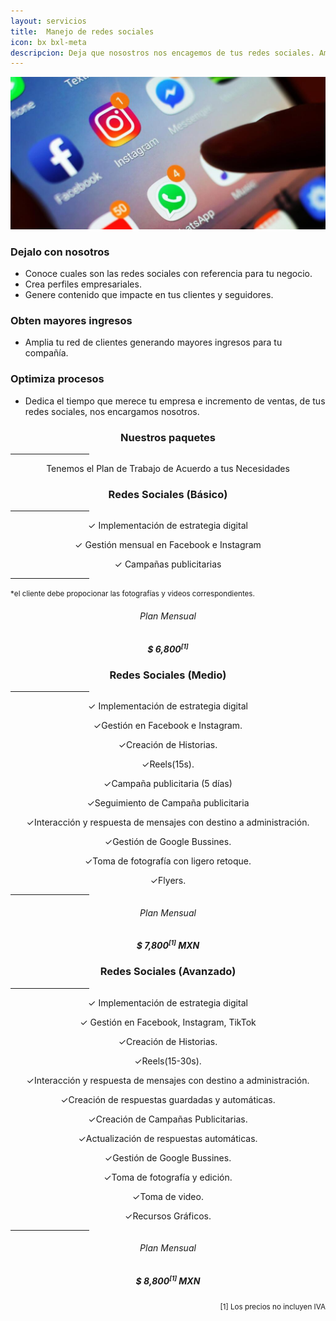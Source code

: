 ```yaml
---
layout: servicios
title:  Manejo de redes sociales
icon: bx bxl-meta
descripcion: Deja que nosostros nos encagemos de tus redes sociales. Amplia tu red de clientes
---
```


<img src="\assets\img\slide\manejo-redes.jpg" class="img-fluid" alt="Responsive image">

<section id="pricing" class="section-bg">
  <div class="container">
    <div class="row">
      <div class="col-lg-6 pt-4 pt-lg-0 content">
        <h3>Dejalo con nosotros</h3>
        <p class="font-italic">  
        </p>
        <ul>
          <li><i class="icofont-check-circled"></i> Conoce cuales son las redes sociales con referencia para tu negocio.</li>
          <li><i class="icofont-check-circled"></i> Crea perfiles empresariales.</li>
          <li><i class="icofont-check-circled"></i> Genere contenido que impacte en tus clientes y seguidores.</li>
        </ul>
      </div>
      <div class="col-lg-6 pt-4 pt-lg-0 content">
        <h3>Obten mayores ingresos</h3>
        <p class="font-italic">  
        </p>
        <ul>
          <li><i class="icofont-check-circled"></i> Amplia tu red de clientes generando mayores ingresos para tu compañía.</li>
        </ul>
      </div>
      <div class="col-lg-6 pt-4 pt-lg-0 content">
        <h3>Optimiza procesos</h3>
        <p class="font-italic">  
        </p>
        <ul>
          <li><i class="icofont-check-circled"></i> Dedica el tiempo que merece tu empresa e incremento de ventas, de tus redes sociales, nos encargamos nosotros.</li>
        </ul>
      </div>

<div class="container">

  <div class="section-header">
      <h3 style="text-align:center;">Nuestros paquetes</h3>
        <hr width="25%" color="#6699FF" size="4">
      <p style="text-align:center;" class="section-description">Tenemos el Plan de Trabajo de Acuerdo a tus Necesidades </p>
  </div>
</div>
<div class="container">
  <div class="row justify-content-center">
    <div class="col-lg-4">
        <div class="box featured wow fadeInUp">
            <h3 style="text-align:center;">Redes Sociales (Básico)</h3>
            <hr width="25%" color="#6699FF" size="4">
            <p style="text-align:center;"><span>&#10003;</span> Implementación de estrategia digital</p>
            <p style="text-align:center;"><span>&#10003;</span> Gestión mensual en Facebook e Instagram</p>
            <p style="text-align:center;"><span>&#10003;</span> Campañas publicitarias</p>
            <hr width="25%" color="#6699FF" size="4">
            <small>*el cliente debe propocionar las fotografías y videos correspondientes.</small>
            <h6 style="text-align:center;">Plan Mensual</h6>
            <h5 style="text-align:center;">$ 6,800<sup><small style="font-size: 10px;">[1]</small></sup></h5>
        </div>
    </div>  
    <div class="col-lg-4">
        <div class="box featured wow fadeInUp">
            <h3 style="text-align:center;">Redes Sociales (Medio)</h3>
            <hr width="25%" color="#6699FF" size="4">
            <p style="text-align:center;"><span>&#10003;</span> Implementación de estrategia digital</p>
            <p style="text-align:center;"><span>&#10003;</span>Gestión en Facebook e Instagram.</p>
            <p style="text-align:center;"><span>&#10003;</span>Creación de Historias.</p>
            <p style="text-align:center;"><span>&#10003;</span>Reels(15s).</p>
            <p style="text-align:center;"><span>&#10003;</span>Campaña publicitaria (5 días)</p>
            <p style="text-align:center;"><span>&#10003;</span>Seguimiento de Campaña publicitaria</p>
            <p style="text-align:center;"><span>&#10003;</span>Interacción y respuesta de mensajes con destino a administración.</p>
            <p style="text-align:center;"><span>&#10003;</span>Gestión de Google Bussines.</p>
            <p style="text-align:center;"><span>&#10003;</span>Toma de fotografía con ligero retoque.</p>
            <p style="text-align:center;"><span>&#10003;</span>Flyers.</p>
            <hr width="25%" color="#6699FF" size="4">
            <h6 style="text-align:center;">Plan Mensual</h6>
            <h5 style="text-align:center;">$ 7,800<sup><small style="font-size: 10px;">[1]</small></sup> MXN</h5>
        </div>
    </div>  
    <div class="col-lg-4">
        <div class="box featured wow fadeInUp">
            <h3 style="text-align:center;">Redes Sociales (Avanzado)</h3>
            <hr width="25%" color="#6699FF" size="4">
            <p style="text-align:center;"><span>&#10003;</span> Implementación de estrategia digital</p>
            <p style="text-align:center;"><span>&#10003;</span> Gestión en Facebook, Instagram, TikTok</p>
            <p style="text-align:center;"><span>&#10003;</span>Creación de Historias.</p>
            <p style="text-align:center;"><span>&#10003;</span>Reels(15-30s).</p>
            <p style="text-align:center;"><span>&#10003;</span>Interacción y respuesta de mensajes con destino a administración.</p>
            <p style="text-align:center;"><span>&#10003;</span>Creación de respuestas guardadas y automáticas.</p>
            <p style="text-align:center;"><span>&#10003;</span>Creación de Campañas Publicitarias.</p>
            <p style="text-align:center;"><span>&#10003;</span>Actualización de respuestas automáticas.</p>
            <p style="text-align:center;"><span>&#10003;</span>Gestión de Google Bussines.</p>
            <p style="text-align:center;"><span>&#10003;</span>Toma de fotografía y edición.</p>
            <p style="text-align:center;"><span>&#10003;</span>Toma de video.</p>
            <p style="text-align:center;"><span>&#10003;</span>Recursos Gráficos.</p>
            <hr width="25%" color="#6699FF" size="4">
            <h6 style="text-align:center;">Plan Mensual</h6>
            <h5 style="text-align:center;">$ 8,800<sup><small style="font-size: 10px;">[1]</small></sup> MXN</h5>     
        </div>
    </div>
  </div>      
</div>
<div style="
    text-align: end;
    border-bottom-width: 20px;
    margin-bottom: 10px;">
    <small>[1] Los precios no incluyen IVA</small>
</div>
<!-- ======= Clients Section ======= -->
<!--section id="clients" class="clients">
    <div class="container">
        <div class="section-title">
            <h3>Clientes</h3>
            <hr width="10%" color="#6699FF" size="4">
            <p></p>
        </div>
        <div class="owl-carousel clients-carousel">
            <img loading="lazy" src="/assets/img/rosaritocentro/logos-350x350/tv-privado.jpg" alt=" TV Privado">
            <img loading="lazy" src="/assets/img/rosaritocentro/logos-350x350/acua.jpg" alt="Acua Baja Bar">
            <img loading="lazy" src="/assets/img/rosaritocentro/logos-350x350/clean-energy.jpg" alt="Clean Energy">
            <img loading="lazy" src="/assets/img/rosaritocentro/logos-350x350/el-taller.jpg" alt="El Taller">
            <img loading="lazy" src="/assets/img/rosaritocentro/logos-350x350/la-querencia.jpg" alt="La Querencia">     
            <img loading="lazy" src="/assets/img/rosaritocentro/logos-350x350/sunset.jpg" alt="Sunset">
        </div>
    </div>
</section--><!-- End Clients Section -->

<!--
**Dejalo con nosotros**
* Conoce cuáles son las redes sociales con referencia para tu negocio. Crea perfiles empresariales,  genera contenido que impacte en tus clientes y seguidores.  

**Obtén mayores ingresos**
* Amplia tu red de clientes generando mayores ingresos para tu compañía.

**Optimizas procesos**
* Dedíca el tiempo que merece tu empresa e incremento de ventas, de tus redes sociales  nos encargamos nosotros. -->